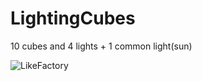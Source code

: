 # LightingCubes
10 cubes and 4 lights + 1 common light(sun)

![LikeFactory](https://user-images.githubusercontent.com/80197492/119149336-1956ba00-ba56-11eb-8497-9e2204899883.png)
